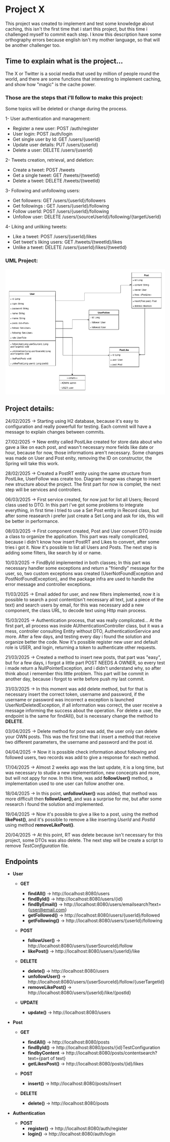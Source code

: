 # Project X

This project was created to implement and test some knowledge about caching, this isn't the first time that i start 
this project, but this time i challenged myself to commit each step. I know this description have some orthography errors because english isn't my mother language, so that will be another challenger too.

## Time to explain what is the project...
The X or Twitter is a social media that used by million of people round the world, and there are some functions that 
interesting to implement caching, and show how "magic" is the cache power.

### Those are the steps that i'll follow to make this project:
Some topics will be deleted or change during the process.


1- User authentication and management:

* Register a new user: POST /auth/register
* User login: POST /auth/login
* Get single user by Id: GET /users/{userId}
* Update user details: PUT /users/{userId}
* Delete a user: DELETE /users/{userId}

2- Tweets creation, retrieval, and deletion:

* Create a tweet: POST /tweets
* Get a single tweet: GET /tweets/{tweetId}
* Delete a tweet: DELETE /tweets/{tweetId}

3- Following and unfollowing users:

* Get followers: GET /users/{userId}/followers
* Get followings : GET /users/{userId}/following
* Follow userId: POST /users/{userId}/following
* Unfollow user: DELETE /users/{sourceUserId}/following/{targetUserId}

4- Liking and unliking tweets:

* Like a tweet: POST /users/{userId}/likes
* Get tweet's liking users: GET /tweets/{tweetId}/likes
* Unlike a tweet: DELETE /users/{userId}/likes/{tweetId}

### UML Project:

![Diagram User - Post](medias/diagram_3.png)


## Project details:

24/02/2025 -> Starting using H2 database, because it's easy to configuration and really powerfull for testing. Each commit will have a message to explain changes between commits.

27/02/2025 -> New entity called PostLike created for store data about who gave a like on each post, and wasn't necessary more fields like date or hour, because for now, those informations aren't necessary. Some changes was made on User and Post enity, removing the ID on constructor, the Spring will take this work.

28/02/2025 -> Created a PostRT entity using the same structure from PostLike, UserFollow was create too. Diagram image was change to insert new structure about the project. The first part for now is complet, the next step will be services and controllers.

06/03/2025 -> First service created, for now just for list all Users; Record class used to DTO. In this part i've got some problems to integrate everything, in first time i tried to use a Set Post entity in Record class, but after some reasearch i prefer just create a Set Long and ask for ids, this will be better in performance.

08/03/2025 -> First component created, Post and User convert DTO inside a class to organize the application. This part was really complicated, because i didn't know how insert PostRT and Likes to convert, after some tries i got it. Now it's possible to list all Users and Posts. The next step is adding some filters, like search by id or name.

10/03/2025 -> FindById implemented in both classes; In this part was necessary handler some exceptions and return a "friendly" message for the user, so, two custom exceptions was created (UserNotFoundException and PostNotFoundException), and the package infra are used to handle the error message and controller exceptions.

11/03/2025 -> Email added for user, and new filters implemented, now it is possible to search a post content(isn't necessary all text, just a piece of the text) and search users by email, for this was necessary add a new component, the class URL, to decode text using Http main process.

15/03/2025 -> Authentication process, that was really complicated... At the first part, all process was inside AUthenticationController class, but it was a mess, controller consulting Entity without DTO, AuthenticationService and more. After a few days, and testing every day i found the solution and organize better the code. Now it's possible register new user and default role is USER, and login, returning a token to authenticate other requests.

21/03/2025 -> Created a method to insert new posts, that part was "easy", but for a few days, i forgot a little part POST NEEDS A OWNER, so every test i made return a NullPointerException, and i didn't understand why, so after think about i remember this little problem. This part will be commit in another day, because i forgot to write before push my last commit.

31/03/2025 -> In this moment was add delete method, but for that is necessary insert the correct token, username and password, if the username or password was incorrect a exception is launched UserNotDeletedException, if all information was correct, the user receive a message informing the success about the operation. For delete a user, the endpoint is the same for findAll(), but is necessary change the method to **DELETE**.

03/04/2025 -> Delete method for post was add, the user only can delete your OWN posts. This was the first time that i insert a method that receive two different parameters, the username and password and the post id.

04/04/2025 -> Now it is possible check information about following and followed users, two records was add to give a response for each method.

17/04/2025 -> Almost 2 weeks ago was the last update, it is a long time, but was necessary to studie a new implementation, new concecpts and more, but will not appy for now. In this time, was add **followUser()** method, a implementation used to one user can follow another one.

18/04/2025 -> In this point, **unfollowUser()** was added, that method was more difficult then **followUser()**, and was a surprise for me, but after some research i found the solution and implemented.

19/04/2025 -> Now it's possible to give a like to a post, using the method **likePost()**, and it's possible to remove a like inserting *UserId* and *PostId* using method **removeLikePost()**.

20/04/2025 -> At this point, RT was delete because isn't necessary for this project, some DTOs was also delete. The next step will be create a script to remove *TestConfiguration* file.

## Endpoints

* **User**
  * **GET** 
    * **findAll()** -> http://localhost:8080/users
    * **findById()** -> http://localhost:8080/users/{id}
    * **findByEmail()** -> http://localhost:8080/users/emailsearch?text={user@email.com}
    * **getFollowed()** -> http://localhost:8080/users/{userId}/followed
    * **getFollowing()** -> http://localhost:8080/users/{userId}/following
  
  * **POST**
    * **followUser()** -> http://localhost:8080/users/{userSourceId}/follow
    * **likePost()** -> http://localhost:8080/users/{userId}/like
  
  * **DELETE**
    * **delete()** -> http://localhost:8080/users
    * **unfollowUser()** -> http://localhost:8080/users/{userSourceId}/follow/{userTargetId}
    * **removeLikePost()** -> http://localhost:8080/users/{userId}/like/{postId}
  
  * **UPDATE**
    * **update()** -> http://localhost:8080/users


* **Post**
  
  * **GET** 
    * **findAll()** -> http://localhost:8080/posts
    * **findById()** -> http://localhost:8080/posts/{id}TestConfiguration
    * **findbyContent** -> http://localhost:8080/posts/contentsearch?text={part of text}
    * **getLikesPost()** -> http://localhost:8080/posts/{id}/likes
  
  * **POST**
    * **insert()** -> http://localhost:8080/posts/insert
  
  * **DELETE**
      * **delete()** -> http://localhost:8080/posts


* **Authentication**
  
  * **POST**
    * **register()** -> http://localhost:8080/auth/register
    * **login()** -> http://localhost:8080/auth/login